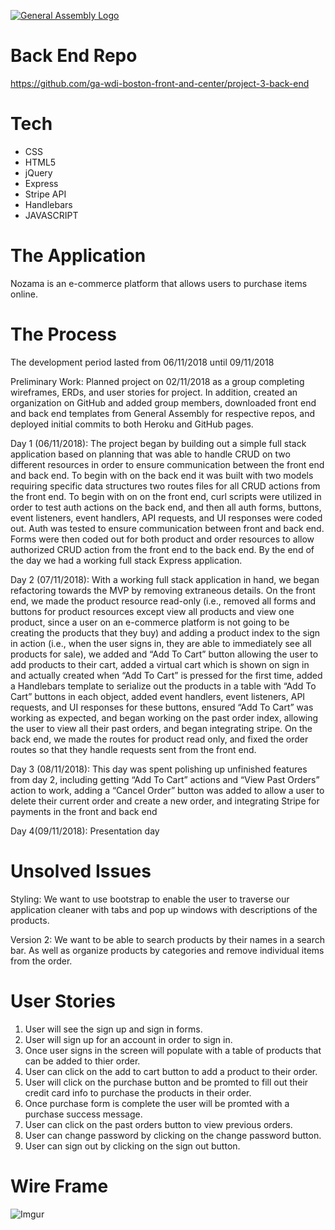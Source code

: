 [![General Assembly Logo](https://camo.githubusercontent.com/1a91b05b8f4d44b5bbfb83abac2b0996d8e26c92/687474703a2f2f692e696d6775722e636f6d2f6b6538555354712e706e67)](https://generalassemb.ly/education/web-development-immersive)

# Back End Repo
https://github.com/ga-wdi-boston-front-and-center/project-3-back-end

# Tech

* CSS
* HTML5
* jQuery
* Express
* Stripe API
* Handlebars
* JAVASCRIPT


# The Application
Nozama is an e-commerce platform that allows users to purchase items online.

# The Process
The development period lasted from 06/11/2018 until 09/11/2018

Preliminary Work: Planned project on 02/11/2018 as a group completing wireframes, ERDs, and user stories for project. In addition, created an organization on GitHub and added group members, downloaded front end and back end templates from General Assembly for respective repos, and deployed initial commits to both Heroku and GitHub pages.

Day 1 (06/11/2018): The project began by building out a simple full stack application based on planning that was able to handle CRUD on two different resources in order to ensure communication between the front end and back end. To begin with on the back end it was built with two models requiring specific data structures two routes files for all CRUD actions from the front end. To begin with on on the front end, curl scripts were utilized in order to test auth actions on the back end, and then all auth forms, buttons, event listeners, event handlers, API requests, and UI responses were coded out. Auth was tested to ensure communication between front and back end. Forms were then coded out for both product and order resources to allow authorized CRUD action from the front end to the back end. By the end of the day we had a working full stack Express application.

Day 2 (07/11/2018): With a working full stack application in hand, we began refactoring towards the MVP by removing extraneous details. On the front end, we made the product resource read-only (i.e., removed all forms and buttons for product resources except view all products and view one product, since a user on an e-commerce platform is not going to be creating the products that they buy) and adding a product index to the sign in action (i.e., when the user signs in, they are able to immediately see all products for sale), we added and “Add To Cart” button allowing the user to add products to their cart, added a virtual cart which is shown on sign in and actually created when “Add To Cart” is pressed for the first time, added a Handlebars template to serialize out the products in a table with “Add To Cart” buttons in each object, added event handlers, event listeners, API requests, and UI responses for these buttons, ensured “Add To Cart” was working as expected, and began working on the past order index, allowing the user to view all their past orders, and began integrating stripe. On the back end, we made the routes for product read only, and fixed the order routes so that they handle requests sent from the front end.

Day 3 (08/11/2018): This day was spent polishing up unfinished features from day 2, including getting “Add To Cart” actions and “View Past Orders” action to work, adding a “Cancel Order” button was added to allow a user to delete their current order and create a new order, and integrating Stripe for payments in the front and back end

Day 4(09/11/2018): Presentation day


# Unsolved Issues
Styling: We want to use bootstrap to enable the user to traverse our application cleaner with tabs and pop up windows with descriptions of the products.


Version 2: We want to be able to search products by their names in a search bar. As well as organize products by categories and remove individual items from the order.

# User Stories
1. User will see the sign up and sign in forms.
2. User will sign up for an account in order to sign in.
3. Once user signs in the screen will populate with a table of products that can be added to thier order.
4. User can click on the add to cart button to add a product to their order.
5. User will click on the purchase button and be promted to fill out their credit card info to purchase the products in their order.
6. Once purchase form is complete the user will be promted with a purchase success message.
7. User can click on the past orders button to view previous orders.
8. User can change password by clicking on the change password button.
9.  User can sign out by clicking on the sign out button.


# Wire Frame
![Imgur](https://i.imgur.com/jrmMtrd.jpg)
